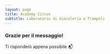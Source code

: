 ```yaml
---
layout: page
title: Academy Circus
subtitle: Laboratorio di Giocoleria e Trampoli
---
```

### Grazie per il messaggio! 
Ti risponderò appena possibile 📬
